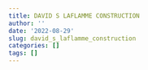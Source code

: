 ```yaml
---
title: DAVID S LAFLAMME CONSTRUCTION
author: ''
date: '2022-08-29'
slug: david_s_laflamme_construction
categories: []
tags: []
---
```


